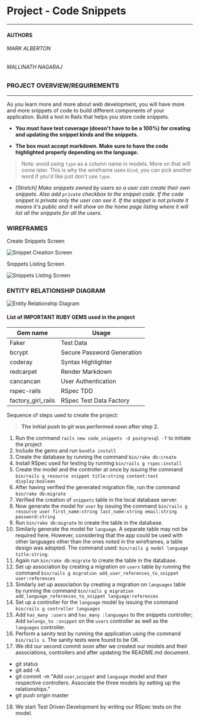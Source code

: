 # Project - Code Snippets
---
#### AUTHORS

###### MARK ALBERTON
###### MALLINATH NAGARAJ


### PROJECT OVERVIEW/REQUIREMENTS
---
As you learn more and more about web development, you will have more and more snippets of code to build different components of your application. Build a tool in Rails that helps you store code snippets.

* **You must have test coverage (doesn't have to be a 100%) for creating and updating the snippet kinds and the snippets.**

* **The box must accept markdown. Make sure to have the code highlighted properly depending on the language.**

> Note: avoid using `type` as a column name in models. More on that will come later. This is why the wireframe uses `Kind`, you can pick another word if you'd like just don't use `type`.  

* *[Stretch] Make snippets owned by users so a user can create their own snippets. Also add `private` checkbox to the snippet code. If the code snippet is private only the user can see it. If the snippet is not private it means it's public and it will show on the home page listing where it will list all the snippets for all the users.*

### WIREFRAMES

Create Snippets Screen

![Snippet Creation Screen](http://i.imgur.com/ga97YV8.png)

Snippets Listing Screen

![Snippets Listing Screen](http://i.imgur.com/eY2ZRoZ.png)

### ENTITY RELATIONSHIP DIAGRAM

![Entity Relationship Diagram](http://i.imgur.com/b9SERZc.png)

#### List of IMPORTANT RUBY GEMS used in the project

| Gem name | Usage |
|-----------|------|
| Faker | Test Data |
| bcrypt| Secure Password Generation|
| coderay| Syntax Highlighter|
| redcarpet| Render Markdown |
| cancancan| User Authentication|
| rspec-rails| RSpec TDD|
|factory_girl_rails| RSpec Test Data Factory|

Sequence of steps used to create the project:

> **__The initial push to git was performed soon after step 2.__**

1. Run the command `rails new code_snippets -d postgresql -T` to initiate the project
2. Include the gems and run `bundle install`
3. Create the database by running the command `bin/rake db:create`
4. Install RSpec used for testing by running `bin/rails g rspec:install`
5. Create the model and the controller at once by issuing the command `bin/rails g resource snippet title:string content:text display:boolean`
6. After having verified the generated migration file, run the command `bin/rake db:migrate`
7. Verified the creation of `snippets` table in the local database server.
8. Now generate the model for `user` by issuing the command `bin/rails g resource user first_name:string last_name:string email:string password:string`
9. Run `bin/rake db:migrate` to create the table in the database.
10. Similarly generate the model for `language`. A separate table may not be required here. However, considering that the app could be used with other languages other than the ones noted in the wireframes, a table design was adopted. The command used: `bin/rails g model language title:string`.
11. Again run `bin/rake db:migrate` to create the table in the database.
12. Set up association by creating a migration on `users` table by running the command `bin/rails g migration add_user_references_to_snippet user:references`
13. Similarly set up association by creating a migration on `languages` table by running the command `bin/rails g migration add_language_references_to_snippet language:references`
14. Set up a controller for the `language` model by issuing the command `bin/rails g controller languages`
15. Add `has_many :users` and `has_many :languages` to the snippets controller; Add `belongs_to :snippet` on the `users` controller as well as the `languages` controller.
16. Perform a sanity test by running the application using the command `bin/rails s`. The sanity tests were found to be OK.
17. We did our second commit soon after we created our models and their associations, controllers and after updating the README.md document.
  * git status
  * git add -A
  * git commit -m "Add `user`,`snippet` and `language` model and their respective controllers. Associate the three models by setting up the relationships."
  * git push origin master
18. We start Test Driven Development by writing our RSpec tests on the model.
